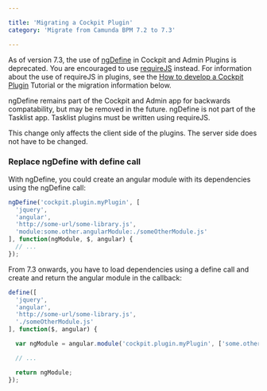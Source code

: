 ```yaml
---

title: 'Migrating a Cockpit Plugin'
category: 'Migrate from Camunda BPM 7.2 to 7.3'

---
```


As of version 7.3, the use of [ngDefine](http://nikku.github.io/requirejs-angular-define/) in Cockpit and Admin Plugins is deprecated. You are encouraged to use [requireJS](http://requirejs.org/) instead. For information about the use of requireJS in plugins, see the [How to develop a Cockpit Plugin](ref:/real-life/how-to/#cockpit-how-to-develop-a-cockpit-plugin) Tutorial or the migration information below.

ngDefine remains part of the Cockpit and Admin app for backwards compatability, but may be removed in the future. ngDefine is not part of the Tasklist app. Tasklist plugins must be written using requireJS.

This change only affects the client side of the plugins. The server side does not have to be changed.

### Replace ngDefine with define call

With ngDefine, you could create an angular module with its dependencies using the ngDefine call:

```javascript
ngDefine('cockpit.plugin.myPlugin', [
  'jquery',
  'angular',
  'http://some-url/some-library.js',
  'module:some.other.angularModule:./someOtherModule.js'
], function(ngModule, $, angular) {
  // ...
});
```

From 7.3 onwards, you have to load dependencies using a define call and create and return the angular module in the callback:

```javascript
define([
  'jquery',
  'angular',
  'http://some-url/some-library.js',
  './someOtherModule.js'
], function($, angular) {

  var ngModule = angular.module('cockpit.plugin.myPlugin', ['some.other.angularModule']);

  // ...

  return ngModule;
});
```
